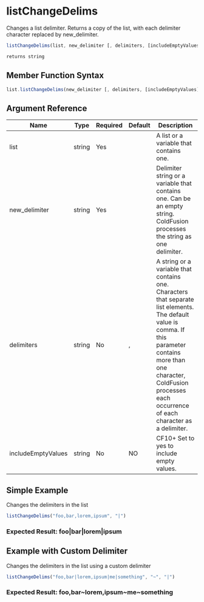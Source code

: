 # listChangeDelims

Changes a list delimiter.
 Returns a copy of the list, with each delimiter character
 replaced by new_delimiter.

```javascript
listChangeDelims(list, new_delimiter [, delimiters, [includeEmptyValues]])
```

```javascript
returns string
```

## Member Function Syntax

```javascript
list.listChangeDelims(new_delimiter [, delimiters, [includeEmptyValues]])
```

## Argument Reference

| Name | Type | Required | Default | Description |
| --- | --- | --- | --- | --- |
| list | string | Yes |  | A list or a variable that contains one. |
| new_delimiter | string | Yes |  | Delimiter string or a variable that contains one. Can be an empty string. ColdFusion processes the string as one delimiter. |
| delimiters | string | No | , | A string or a variable that contains one. Characters that separate list elements. The default value is comma. If this parameter contains more than one character, ColdFusion processes each occurrence of each character as a delimiter. |
| includeEmptyValues | string | No | NO | CF10+ Set to yes to include empty values. |

## Simple Example

Changes the delimiters in the list

```javascript
listChangeDelims("foo,bar,lorem,ipsum", "|")
```

### Expected Result: foo|bar|lorem|ipsum

## Example with Custom Delimiter

Changes the delimiters in the list using a custom delimiter

```javascript
listChangeDelims("foo,bar|lorem,ipsum|me|something", "~", "|")
```

### Expected Result: foo,bar~lorem,ipsum~me~something
